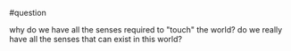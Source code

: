 #question

why do we have all the senses required to "touch" the world? do we really have all the senses that can exist in this world?